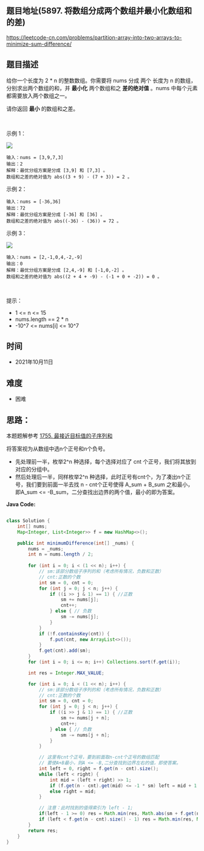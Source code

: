 
## 题目地址(5897. 将数组分成两个数组并最小化数组和的差)

https://leetcode-cn.com/problems/partition-array-into-two-arrays-to-minimize-sum-difference/

## 题目描述


给你一个长度为 2 * n 的整数数组。你需要将 nums 分成 两个 长度为 n 的数组，分别求出两个数组的和，并 **最小化** 两个数组和之 **差的绝对值** 。nums 中每个元素都需要放入两个数组之一。

请你返回 **最小** 的数组和之差。

 

示例 1：

![](https://assets.leetcode.com/uploads/2021/10/02/ex1.png)
```
输入：nums = [3,9,7,3]
输出：2
解释：最优分组方案是分成 [3,9] 和 [7,3] 。
数组和之差的绝对值为 abs((3 + 9) - (7 + 3)) = 2 。
```

示例 2：
```
输入：nums = [-36,36]
输出：72
解释：最优分组方案是分成 [-36] 和 [36] 。
数组和之差的绝对值为 abs((-36) - (36)) = 72 。
```

示例 3：

![](https://assets.leetcode.com/uploads/2021/10/02/ex3.png)
```
输入：nums = [2,-1,0,4,-2,-9]
输出：0
解释：最优分组方案是分成 [2,4,-9] 和 [-1,0,-2] 。
数组和之差的绝对值为 abs((2 + 4 + -9) - (-1 + 0 + -2)) = 0 。
```

 

提示：

- 1 <= n <= 15
- nums.length == 2 * n
- -10^7 <= nums[i] <= 10^7

## 时间

- 2021年10月11日

## 难度

- 困难

## 思路：

本题题解参考 [1755. 最接近目标值的子序列和](https://github.com/asshead123/my-leetcode/blob/main/%E7%8A%B6%E6%80%81%E5%8E%8B%E7%BC%A9-1755.%20%E6%9C%80%E6%8E%A5%E8%BF%91%E7%9B%AE%E6%A0%87%E5%80%BC%E7%9A%84%E5%AD%90%E5%BA%8F%E5%88%97%E5%92%8C.md)

将答案视为从数组中选n个正号和n个负号。

- 先处理前一半，枚举2^n 种选择，每个选择对应了 cnt 个正号，我们将其放到对应的分组中。
- 然后处理后一半，同样枚举2^n 种选择，此时正号有cnt个，为了凑出n个正号，我们要到前面一半去找 n - cnt个正号使得 A_sum + B_sum 之和最小，即A_sum <= -B_sum，二分查找出边界的两个值，最小的即为答案。


**Java Code:**

```java

class Solution {
    int[] nums;
    Map<Integer, List<Integer>> f = new HashMap<>();

    public int minimumDifference(int[] _nums) {
        nums = _nums;
        int n = nums.length / 2;
        
        for (int i = 0; i < (1 << n); i++) {
            // sm:该部分数组子序列的和（考虑所有情况，负数和正数）
            // cnt:正数的个数
            int sm = 0, cnt = 0;
            for (int j = 0; j < n; j++) {
                if ((i >> j & 1) == 1) { //正数
                    sm += nums[j];
                    cnt++;
                } else { // 负数
                    sm -= nums[j];
                }
            }
            if (!f.containsKey(cnt)) {
            	f.put(cnt, new ArrayList<>());
            }
            f.get(cnt).add(sm);
        }
        for (int i = 0; i <= n; i++) Collections.sort(f.get(i));

        int res = Integer.MAX_VALUE;

        for (int i = 0; i < (1 << n); i++) {
            // sm:该部分数组子序列的和（考虑所有情况，负数和正数）
            // cnt:正数的个数
            int sm = 0, cnt = 0;
            for (int j = 0; j < n; j++) {
                if ((i >> j & 1) == 1) { //正数
                    sm += nums[j + n];
                    cnt++;
                } else { // 负数
                    sm -= nums[j + n];
                }
            }

            // 这里有cnt个正号，要到前面取n-cnt个正号的数组匹配 
            // 要使A+B最小，则A <= -B,二分查找到边界左右的值，即使答案。  
            int left = 0, right = f.get(n - cnt).size();
            while (left < right) {
                int mid = (left + right) >> 1;
                if (f.get(n - cnt).get(mid) <= -1 * sm) left = mid + 1;
                else right = mid;
            }

            // 注意：此时找到的值得索引为 left - 1;
            if(left - 1 >= 0) res = Math.min(res, Math.abs(sm + f.get(n - cnt).get(left - 1)));
            if (left < f.get(n - cnt).size() - 1) res = Math.min(res, Math.abs(sm + f.get(n - cnt).get(left + 1)));
        }
        return res;
    }
}
```

